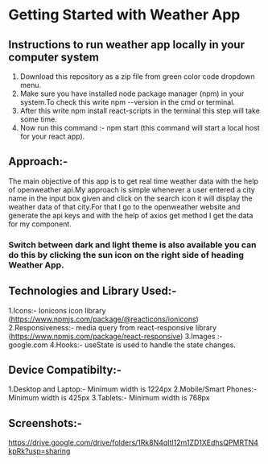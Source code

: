 # Getting Started with Weather App

## Instructions to run weather app locally in your computer system

1. Download this repository as a zip file from green color code dropdown menu.
2. Make sure you have installed node package manager (npm) in your system.To check this write npm --version in the cmd or terminal.
3. After this write npm install react-scripts in the terminal this step will take some time.
4. Now run this command :- npm start (this command will start a local host for your react app).

## Approach:-

The main objective of this app is to get real time weather data with the help of openweather api.My approach is simple whenever a user entered a city name in the input box given and click on the search icon it will display the weather data of that city.For that I go to the openweather website and generate the api keys and with the help of axios get method I get the data for my component.

### Switch between dark and light theme is also available you can do this by clicking the sun icon on the right side of heading Weather App.

## Technologies and Library Used:-

1.Icons:- Ionicons icon library  (https://www.npmjs.com/package/@reacticons/ionicons)
2.Responsiveness:- media query from react-responsive library (https://www.npmjs.com/package/react-responsive)
3.Images :- google.com
4.Hooks:- useState is used to handle the state changes.

## Device Compatibilty:-

1.Desktop and Laptop:- Minimum width is 1224px
2.Mobile/Smart Phones:- Minimum width is 425px
3.Tablets:- Minimum width is 768px

## Screenshots:-
https://drive.google.com/drive/folders/1Rk8N4qItl12m1ZD1XEdhsQPMRTN4kpRk?usp=sharing
